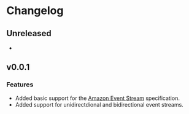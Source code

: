 # Changelog

## Unreleased

* <Add new items here>

## v0.0.1

### Features
* Added basic support for the [Amazon Event Stream](https://smithy.io/2.0/aws/amazon-eventstream.html) specification.
* Added support for unidirectdional and bidirectional event streams.
